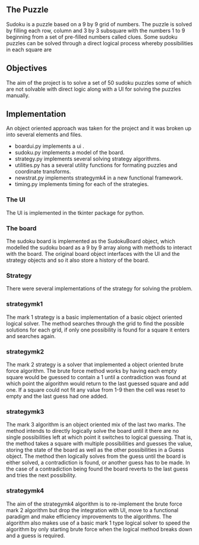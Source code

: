 <h2><b>The Puzzle</b></h2>

<p>
    Sudoku is a puzzle based on a 9 by 9 grid of numbers. The puzzle is solved by filling each row, column and 3 by 3
    subsquare with the numbers 1 to 9 beginning from a set of pre-filled numbers called clues. Some sudoku puzzles can
    be solved through a direct logical process whereby possibilities in each square are
</p>

<h2><b>Objectives</b></h2>

<p>
    The aim of the project is to solve a set of 50 sudoku puzzles some of which are not solvable with direct logic along with a UI for solving the puzzles manually.
</p>

<h2><b>Implementation</b></h2>

<p>
    An object oriented approach was taken for the project and it was broken up into several elements and files. 
    <ul>
        <li>
            boardui.py implements a ui .
        </li>
        <li>
            sudoku.py implements a model of the board.
        </li>
        <li>
            strategy.py implements several solving strategy algorithms.
        </li>
        <li>
        utilities.py has a several utility functions for formating puzzles and coordinate transforms.
        </li>
        <li>
            newstrat.py implements strategymk4 in a new functional framework.
        </li>
        <li>
            timing.py implements timing for each of the strategies.
        </li>
    </ul>
</p>

<h3><b>The UI </b></h3>

The UI is implemented in the tkinter package for python.

<h3><b>The board</b></h3>

The sudoku board is implemented as the SudokuBoard object, which modelled the sudoku board as a 9 by 9 array along with methods to interact with the board. The original board object interfaces with the UI and the strategy objects and so it also store a history of the board.


<h3><b>Strategy</b></h3>

There were several implementations of the strategy for solving the problem.


<h3><b>strategymk1</b></h3>

The mark 1 strategy is a basic implementation of a basic object oriented logical solver. The method searches through the grid to find the possible solutions for each grid, if only one possibility is found for a square it enters and searches again.

    
<h3><b>strategymk2</b></h3>

The mark 2 strategy is a solver that implemented a object oriented brute force algorithm. The brute force method works by having each empty square would be guessed to contain a 1 until a contradiction was found at which point the algorithm would return to the last guessed square and add one. If a square could not fit any value from 1-9 then the cell was reset to empty and the last guess had one added.


<h3><b>strategymk3</b></h3>

The mark 3 algorithm is an object oriented mix of the last two marks. The method intends to directly logically solve the board until it there are no single possibilities left at which point it switches to logical guessing. That is, the method takes a square with multiple possibilities and guesses the value, storing the state of the board as well as the other possibilities in a Guess object. The method then logically solves from the guess until the board is either solved, a contradiction is found, or another guess has to be made. In the case of a contradiction being found the board reverts to the last guess and tries the next possibility.


<h3><b>strategymk4</b></h3>

The aim of the strategymk4 algorithm is to re-implement the brute force mark 2 algorithm but drop the integration with UI, move to a functional paradigm and make efficiency improvements to the algorithms. The algorithm also makes use of a basic mark 1 type logical solver to speed the algorithm by only starting brute force when the logical method breaks down and a guess is required.  
